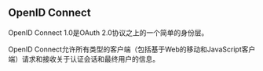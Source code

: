 ## OpenID Connect

OpenID Connect 1.0是OAuth 2.0协议之上的一个简单的身份层。 

 OpenID Connect允许所有类型的客户端（包括基于Web的移动和JavaScript客户端）请求和接收关于认证会话和最终用户的信息。

 